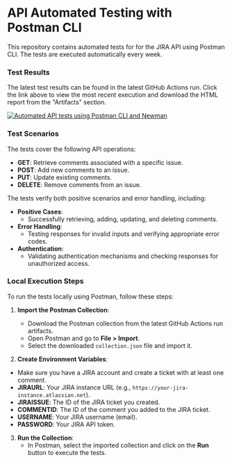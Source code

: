 # API Automated Testing with Postman CLI

This repository contains automated tests for for the JIRA API using Postman CLI. The tests are executed automatically every week.

### Test Results

The latest test results can be found in the latest GitHub Actions run. Click the link above to view the most recent execution and download the HTML report from the "Artifacts" section.


[![Automated API tests using Postman CLI and Newman](https://github.com/Bootcamp-QA/postman-run/actions/workflows/main.yml/badge.svg)](https://github.com/Bootcamp-QA/postman-run/actions/workflows/main.yml)


### Test Scenarios
The tests cover the following API operations:

- **GET**: Retrieve comments associated with a specific issue.
- **POST**: Add new comments to an issue.
- **PUT**: Update existing comments.
- **DELETE**: Remove comments from an issue.

The tests verify both positive scenarios and error handling, including:

- **Positive Cases**: 
  - Successfully retrieving, adding, updating, and deleting comments.
- **Error Handling**: 
  - Testing responses for invalid inputs and verifying appropriate error codes.
- **Authentication**: 
  - Validating authentication mechanisms and checking responses for unauthorized access.
 
### Local Execution Steps

To run the tests locally using Postman, follow these steps:

1. **Import the Postman Collection**:
   - Download the Postman collection from the latest GitHub Actions run artifacts.
   - Open Postman and go to **File > Import**.
   - Select the downloaded `collection.json` file and import it.
   

2. **Create Environment Variables**:
  - Make sure you have a JIRA account and create a ticket with at least one comment.
   - **JIRAURL**: Your JIRA instance URL (e.g., `https://your-jira-instance.atlassian.net`).
   - **JIRAISSUE**: The ID of the JIRA ticket you created.
   - **COMMENTID**: The ID of the comment you added to the JIRA ticket.
   - **USERNAME**: Your JIRA username (email).
   - **PASSWORD**: Your JIRA API token.


3. **Run the Collection**:
   - In Postman, select the imported collection and click on the **Run** button to execute the tests.



